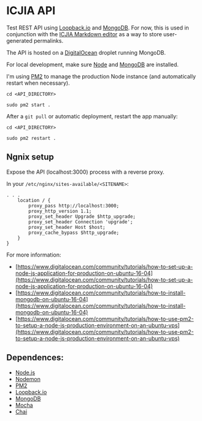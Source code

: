 # ICJIA API

Test REST API using [Loopback.io](https://loopback.io) and [MongoDB](https://www.mongodb.com/). For now, this is used in conjunction with the [ICJIA Markdown editor](https://github.com/ICJIA/icjia-markdown) as a way to store user-generated permalinks.

The API is hosted on a [DigitalOcean](https://www.digitalocean.com/) droplet running MongoDB.

For local development, make sure [Node](https://nodejs.org/en/) and [MongoDB](https://www.mongodb.com/) are installed.

I'm using [PM2](https://github.com/Unitech/pm2) to manage the production Node instance (and automatically restart when necessary).

```
cd <API_DIRECTORY>

sudo pm2 start .
```
After a ```git pull``` or automatic deployment, restart the app manually:
```
cd <API_DIRECTORY>

sudo pm2 restart .
```
## Ngnix setup
Expose the API (localhost:3000) process with a reverse proxy. 

In your ```/etc/nginx/sites-available/<SITENAME>```:
```
. . .
    location / {
        proxy_pass http://localhost:3000;
        proxy_http_version 1.1;
        proxy_set_header Upgrade $http_upgrade;
        proxy_set_header Connection 'upgrade';
        proxy_set_header Host $host;
        proxy_cache_bypass $http_upgrade;
    }
}
```

For more information:
- [https://www.digitalocean.com/community/tutorials/how-to-set-up-a-node-js-application-for-production-on-ubuntu-16-04](https://www.digitalocean.com/community/tutorials/how-to-set-up-a-node-js-application-for-production-on-ubuntu-16-04)
- [https://www.digitalocean.com/community/tutorials/how-to-install-mongodb-on-ubuntu-16-04](https://www.digitalocean.com/community/tutorials/how-to-install-mongodb-on-ubuntu-16-04)
- [https://www.digitalocean.com/community/tutorials/how-to-use-pm2-to-setup-a-node-js-production-environment-on-an-ubuntu-vps](https://www.digitalocean.com/community/tutorials/how-to-use-pm2-to-setup-a-node-js-production-environment-on-an-ubuntu-vps)



## Dependences:
- [Node.js](https://nodejs.org/en/)
- [Nodemon](https://github.com/remy/nodemon)
- [PM2](https://github.com/Unitech/pm2)
- [Loopback.io](https://loopback.io)
- [MongoDB](https://www.mongodb.com/)
- [Mocha](https://github.com/mochajs/mocha)
- [Chai](http://chaijs.com/)
